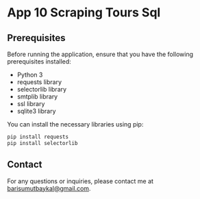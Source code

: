 # App 10 Scraping Tours Sql

## Prerequisites
Before running the application, ensure that you have the following prerequisites installed:

- Python 3
- requests library
- selectorlib library
- smtplib library
- ssl library
- sqlite3 library
  
You can install the necessary libraries using pip:

```bash
pip install requests
pip install selectorlib
```

## Contact
For any questions or inquiries, please contact me at barisumutbaykal@gmail.com.
